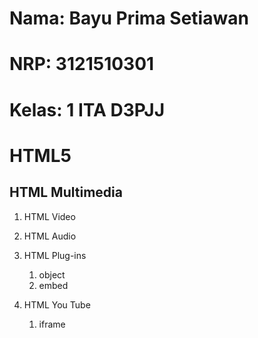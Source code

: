 # Nama: Bayu Prima Setiawan
# NRP: 3121510301
# Kelas: 1 ITA D3PJJ

# HTML5

## HTML Multimedia

1. HTML Video
2. HTML Audio


3. HTML Plug-ins
    1. object
    2. embed


4. HTML You Tube
    1. iframe
